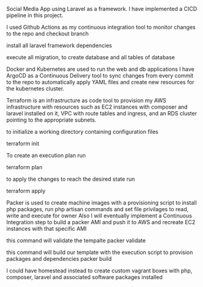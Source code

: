 Social Media App using Laravel as a framework. 
I have implemented a CICD pipeline in this project.


I used Github Actions as my continuous integration tool to monitor changes to the repo and
  checkout branch
  
  install all laravel framework dependencies
  
  execute all migration, to create database and all tables of database



Docker and Kubernetes are used to run the web and db applications
I have ArgoCD as a Continuous Delivery tool to sync changes from every commit to the repo to automatically apply YAML files and create new resources for the kubernetes cluster.

Terraform is an infrastructure as code tool to provision my AWS infrastructure with resources such as EC2 instances with composer and laravel installed on it, VPC with route tables and ingress, and an RDS cluster pointing to the appropriate subnets.

to initialize a working directory containing configuration files

  terraform init

To create an execution plan run

  terraform plan

to apply the changes to reach the desired state run

  terraform apply
  
  
Packer is used to create machine images with a provisioning script to install php packages, run php artisan commands and set file privilages to read, write and execute for owner
Also I will eventually implement a Continuous Integration step to build a packer AMI and push it to AWS and recreate EC2 instances with that specific AMI

this command will validate the tempalte
  packer validate
  
this command will build our template with the execution script to provision packages and dependencies
  packer build


I could have homestead instead to create custom vagrant boxes with php, composer, laravel and associated software packages installed
